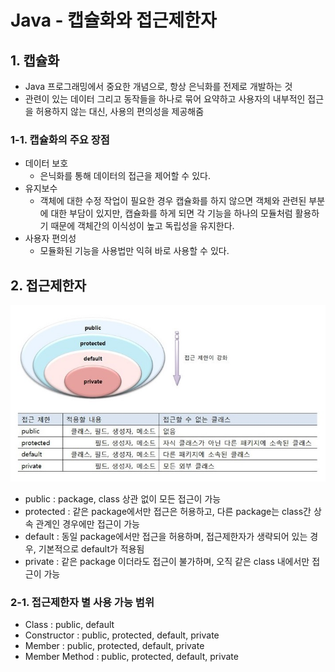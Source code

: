 # Java - 캡슐화와 접근제한자

## 1. 캡슐화
- Java 프로그래밍에서 중요한 개념으로, 항상 은닉화를 전제로 개발하는 것
- 관련이 있는 데이터 그리고 동작들을 하나로 묶어 요약하고 사용자의 내부적인 접근을 허용하지 않는 대신, 사용의 편의성을 제공해줌

### 1-1. 캡슐화의 주요 장점
- 데이터 보호
  - 은닉화를 통해 데이터의 접근을 제어할 수 있다.
- 유지보수
  - 객체에 대한 수정 작업이 필요한 경우 캡슐화를 하지 않으면 객체와 관련된 부분에 대한 부담이 있지만, 캡슐화를 하게 되면 각 기능을 하나의 모듈처럼 활용하기 때문에 객체간의 이식성이 높고 독립성을 유지한다.
- 사용자 편의성
  - 모듈화된 기능을 사용법만 익혀 바로 사용할 수 있다.

## 2. 접근제한자

<p align="center"><img src="../imagespace/java_capsule.jpg"></p>

- public : package, class 상관 없이 모든 접근이 가능
- protected : 같은 package에서만 접근은 허용하고, 다른 package는 class간 상속 관계인 경우에만 접근이 가능
- default : 동일 package에서만 접근을 허용하며, 접근제한자가 생략되어 있는 경우, 기본적으로 default가 적용됨
- private : 같은 package 이더라도 접근이 불가하며, 오직 같은 class 내에서만 접근이 가능

### 2-1. 접근제한자 별 사용 가능 범위

- Class : public, default
- Constructor : public, protected, default, private
- Member : public, protected, default, private
- Member Method : public, protected, default, private


